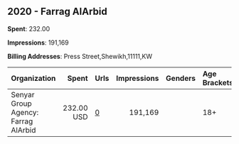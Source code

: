 ## 2020 - Farrag AlArbid 
**Spent**: 232.00

**Impressions**: 191,169

**Billing Addresses**: Press Street,Shewikh,11111,KW

|Organization|Spent|Urls|Impressions|Genders|Age Brackets|Country Codes|
|:---|---:|:---|---:|:---|:---|:---|
|Senyar Group Agency: Farrag AlArbid|232.00 USD|[0](https://www.snap.com/political-ads/asset/30626bb956bcc83838629663aafb3e3daea9fafbd39c9d27aeed5a8a37e73af1?mediaType=jpeg)|191,169||18+|kuwait|
